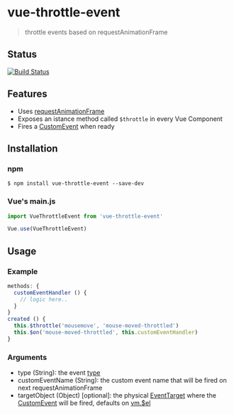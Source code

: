 # vue-throttle-event

> throttle events based on requestAnimationFrame

## Status
[![Build Status](https://travis-ci.org/scaccogatto/vue-throttle-event.svg?branch=master)](https://travis-ci.org/scaccogatto/vue-throttle-event)

## Features

- Uses [requestAnimationFrame](https://developer.mozilla.org/en-US/docs/Web/API/window/requestAnimationFrame)
- Exposes an istance method called `$throttle` in every Vue Component
- Fires a [CustomEvent](https://developer.mozilla.org/en-US/docs/Web/API/CustomEvent) when ready

## Installation

### npm
```
$ npm install vue-throttle-event --save-dev
```

### Vue's main.js
```js
import VueThrottleEvent from 'vue-throttle-event'

Vue.use(VueThrottleEvent)
```

## Usage

### Example
```js
methods: {
  customEventHandler () {
    // logic here..
  }
}
created () {
  this.$throttle('mousemove', 'mouse-moved-throttled')
  this.$on('mouse-moved-throttled', this.customEventHandler)
}
```

### Arguments
- type (String): the event [type](https://developer.mozilla.org/en-US/docs/Web/Events)
- customEventName (String): the custom event name that will be fired on next requestAnimationFrame
- targetObject (Object) [optional]: the physical [EventTarget](https://developer.mozilla.org/en-US/docs/Web/API/EventTarget) where the [CustomEvent](https://developer.mozilla.org/en-US/docs/Web/API/CustomEvent)  will be fired, defaults on [vm.$el](https://vuejs.org/v2/api/#vm-el)
